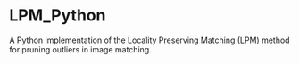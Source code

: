 # LPM_Python
A Python implementation of the Locality Preserving Matching (LPM) method for pruning outliers in image matching.
